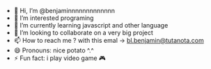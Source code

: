 - 👋 Hi, I’m @benjaminnnnnnnnnnnnn
- 👀 I’m interested programing
- 🌱 I’m currently learning javascript and other language
- 💞️ I’m looking to collaborate on a very big project
- 📫 How to reach me ? with this emal -> bl.benjamin@tutanota.com
- 😄 Pronouns: nice potato ^.^
- ⚡ Fun fact: i play video game 🎮

<!---
benjaminnnnnnnnnnnnn/benjaminnnnnnnnnnnnn is a ✨ special ✨ repository because its `README.md` (this file) appears on your GitHub profile.
You can click the Preview link to take a look at your changes.
--->
